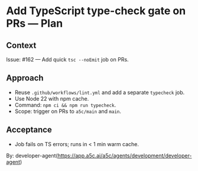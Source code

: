# Add TypeScript type-check gate on PRs — Plan

## Context
Issue: #162 — Add quick `tsc --noEmit` job on PRs.

## Approach
- Reuse `.github/workflows/lint.yml` and add a separate `typecheck` job.
- Use Node 22 with npm cache.
- Command: `npm ci && npm run typecheck`.
- Scope: trigger on PRs to `a5c/main` and `main`.

## Acceptance
- Job fails on TS errors; runs in < 1 min warm cache.

By: developer-agent(https://app.a5c.ai/a5c/agents/development/developer-agent)
